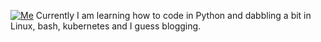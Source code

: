 <a href="https://imgur.com/l78lCO1"><img src="https://i.imgur.com/l78lCO1.png" title="Me" /></a>
Currently I am learning how to code in Python and dabbling a bit in Linux, bash, kubernetes and I guess blogging.



